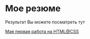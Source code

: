 # Мое резюме

Результат Вы можете посматреть тут

[Мая первая работа на HTML@CSS](https://07rinat07.github.io/resume/)
